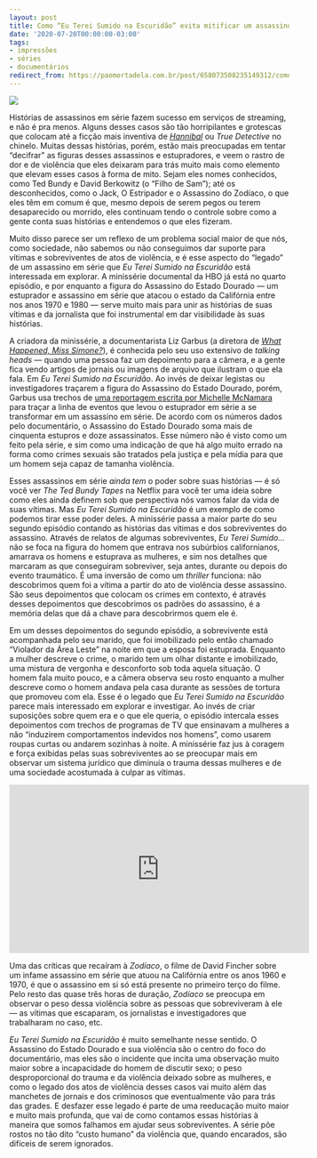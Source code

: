 ```yaml
---
layout: post
title: Como “Eu Terei Sumido na Escuridão” evita mitificar um assassino em série
date: '2020-07-20T00:00:00-03:00'
tags:
- impressões
- séries
- documentários
redirect_from: https://paomortadela.com.br/post/658073508235149312/como-eu-terei-sumido-na-escurid%C3%A3o-evita
---
```

![](https://64.media.tumblr.com/8cd4445551aa53bb66f80612f1b340ee/8addea99794007b9-0d/s540x810/a60661265a6c2be3611ffab872598071242ec2dc.png)

Histórias de assassinos em série fazem sucesso em serviços de streaming, e não é pra menos. Alguns desses casos são tão horripilantes e grotescas que colocam até a ficção mais inventiva de _[Hannibal](/post/658052986086490112/)_ ou _True Detective_ no chinelo. Muitas dessas histórias, porém, estão mais preocupadas em tentar “decifrar” as figuras desses assassinos e estupradores, e veem o rastro de dor e de violência que eles deixaram para trás muito mais como elemento que elevam esses casos à forma de mito. Sejam eles nomes conhecidos, como Ted Bundy e David Berkowitz (o “Filho de Sam”); até os desconhecidos, como o Jack, O Estripador e o Assassino do Zodíaco, o que eles têm em comum é que, mesmo depois de serem pegos ou terem desaparecido ou morrido, eles continuam tendo o controle sobre como a gente conta suas histórias e entendemos o que eles fizeram.

Muito disso parece ser um reflexo de um problema social maior de que nós, como sociedade, não sabemos ou não conseguimos dar suporte para vítimas e sobreviventes de atos de violência, e é esse aspecto do “legado” de um assassino em série que _Eu Terei Sumido na Escuridão_ está interessada em explorar. A minissérie documental da HBO já está no quarto episódio, e por enquanto a figura do Assassino do Estado Dourado — um estuprador e assassino em série que atacou o estado da Califórnia entre nos anos 1970 e 1980 — serve muito mais para unir as histórias de suas vítimas e da jornalista que foi instrumental em dar visibilidade às suas histórias.

A criadora da minissérie, a documentarista Liz Garbus (a diretora de [_What Happened, Miss Simone?_](https://youtu.be/DeevW_zYojY)), é conhecida pelo seu uso extensivo de _talking heads_ — quando uma pessoa faz um depoimento para a câmera, e a gente fica vendo artigos de jornais ou imagens de arquivo que ilustram o que ela fala. Em _Eu Terei Sumido na Escuridão_. Ao invés de deixar legistas ou investigadores traçarem a figura do Assassino do Estado Dourado, porém, Garbus usa trechos de [uma reportagem escrita por Michelle McNamara](https://www.lamag.com/longform/in-the-footsteps-of-a-killer/) para traçar a linha de eventos que levou o estuprador em série a se transformar em um assassino em série. De acordo com os números dados pelo documentário, o Assassino do Estado Dourado soma mais de cinquenta estupros e doze assassinatos. Esse número não é visto como um feito pela série, e sim como uma indicação de que há algo muito errado na forma como crimes sexuais são tratados pela justiça e pela mídia para que um homem seja capaz de tamanha violência.

Esses assassinos em série _ainda tem_ o poder sobre suas histórias — é só você ver _The Ted Bundy Tapes_ na Netflix para você ter uma ideia sobre como eles ainda definem sob que perspectiva nós vamos falar da vida de suas vítimas. Mas _Eu Terei Sumido na Escuridão_ é um exemplo de como podemos tirar esse poder deles. A minissérie passa a maior parte do seu segundo episódio contando as histórias das vítimas e dos sobreviventes do assassino. Através de relatos de algumas sobreviventes, _Eu Terei Sumido…_ não se foca na figura do homem que entrava nos subúrbios californianos, amarrava os homens e estuprava as mulheres, e sim nos detalhes que marcaram as que conseguiram sobreviver, seja antes, durante ou depois do evento traumático. É uma inversão de como um _thriller_ funciona: não descobrimos quem foi a vítima a partir do ato de violência desse assassino. São seus depoimentos que colocam os crimes em contexto, é através desses depoimentos que descobrimos os padrões do assassino, é a memória delas que dá a chave para descobrirmos quem ele é.

Em um desses depoimentos do segundo episódio, a sobrevivente está acompanhada pelo seu marido, que foi imobilizado pelo então chamado “Violador da Área Leste” na noite em que a esposa foi estuprada. Enquanto a mulher descreve o crime, o marido tem um olhar distante e imobilizado, uma mistura de vergonha e desconforto sob toda aquela situação. O homem fala muito pouco, e a câmera observa seu rosto enquanto a mulher descreve como o homem andava pela casa durante as sessões de tortura que promoveu com ela. Esse é o legado que _Eu Terei Sumido na Escuridão_ parece mais interessado em explorar e investigar. Ao invés de criar suposições sobre quem era e o que ele queria, o episódio intercala esses depoimentos com trechos de programas de TV que ensinavam a mulheres a não “induzirem comportamentos indevidos nos homens”, como usarem roupas curtas ou andarem sozinhas à noite. A minissérie faz jus à coragem e força exibidas pelas suas sobreviventes ao se preocupar mais em observar um sistema jurídico que diminuía o trauma dessas mulheres e de uma sociedade acostumada à culpar as vítimas.

<iframe id="youtube_iframe" src="https://www.youtube.com/embed/DTNHJETw0S8?feature=oembed&amp;enablejsapi=1&amp;origin=https://safe.txmblr.com&amp;wmode=opaque" allow="accelerometer; autoplay; clipboard-write; encrypted-media; gyroscope; picture-in-picture" allowfullscreen="" width="540" height="303" frameborder="0"></iframe>

Uma das críticas que recaíram à _Zodíaco_, o filme de David Fincher sobre um infame assassino em série que atuou na Califórnia entre os anos 1960 e 1970, é que o assassino em si só está presente no primeiro terço do filme. Pelo resto das quase três horas de duração, _Zodíaco_ se preocupa em observar o peso dessa violência sobre as pessoas que sobreviveram à ele — as vítimas que escaparam, os jornalistas e investigadores que trabalharam no caso, etc.

_Eu Terei Sumido na Escuridão_ é muito semelhante nesse sentido. O Assassino do Estado Dourado e sua violência são o centro do foco do documentário, mas eles são o incidente que incita uma observação muito maior sobre a incapacidade do homem de discutir sexo; o peso desproporcional do trauma e da violência deixado sobre as mulheres, e como o legado dos atos de violência desses casos vai muito além das manchetes de jornais e dos criminosos que eventualmente vão para trás das grades. E desfazer esse legado é parte de uma reeducação muito maior e muito mais profunda, que vai de como contamos essas histórias à maneira que somos falhamos em ajudar seus sobreviventes. A série põe rostos no tão dito “custo humano” da violência que, quando encarados, são difíceis de serem ignorados.

